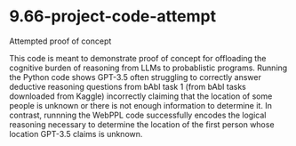 # 9.66-project-code-attempt
Attempted proof of concept

This code is meant to demonstrate proof of concept for offloading the cognitive burden of reasoning from LLMs to probablistic programs. Running the Python code shows GPT-3.5 often struggling to correctly answer deductive reasoning questions from bAbI task 1 (from bAbI tasks downloaded from Kaggle) incorrectly claiming that the location of some people is unknown or there is not enough information to determine it. In contrast, runnning the WebPPL code successfully encodes the logical reasoning necessary to determine the location of the first person whose location GPT-3.5 claims is unknown. 
